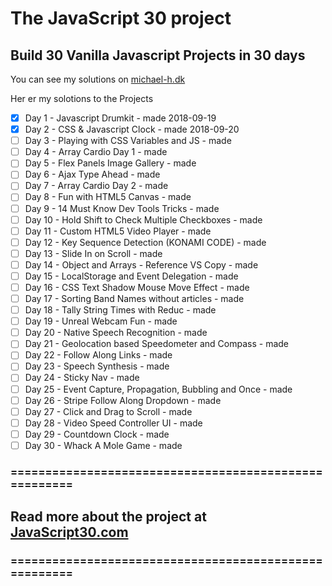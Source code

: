 # The JavaScript 30 project

## Build 30 Vanilla Javascript Projects in 30 days

You can see my solutions on [michael-h.dk](https://michael-h.dk)

Her er my solotions to the Projects

* [x] Day  1 - Javascript Drumkit - made 2018-09-19
* [x] Day  2 - CSS & Javascript Clock - made 2018-09-20
* [ ] Day  3 - Playing with CSS Variables and JS - made
* [ ] Day  4 - Array Cardio Day 1 - made
* [ ] Day  5 - Flex Panels Image Gallery - made
* [ ] Day  6 - Ajax Type Ahead - made
* [ ] Day  7 - Array Cardio Day 2 - made
* [ ] Day  8 - Fun with HTML5 Canvas - made
* [ ] Day  9 - 14 Must Know Dev Tools Tricks - made
* [ ] Day 10 - Hold Shift to Check Multiple Checkboxes - made
* [ ] Day 11 - Custom HTML5 Video Player - made
* [ ] Day 12 - Key Sequence Detection (KONAMI CODE) - made
* [ ] Day 13 - Slide In on Scroll - made
* [ ] Day 14 - Object and Arrays - Reference VS Copy - made
* [ ] Day 15 - LocalStorage and Event Delegation - made
* [ ] Day 16 - CSS Text Shadow Mouse Move Effect - made
* [ ] Day 17 - Sorting Band Names without articles - made
* [ ] Day 18 - Tally String Times with Reduc - made
* [ ] Day 19 - Unreal Webcam Fun - made
* [ ] Day 20 - Native Speech Recognition - made
* [ ] Day 21 - Geolocation based Speedometer and Compass - made
* [ ] Day 22 - Follow Along Links - made
* [ ] Day 23 - Speech Synthesis - made
* [ ] Day 24 - Sticky Nav - made
* [ ] Day 25 - Event Capture, Propagation, Bubbling and Once - made
* [ ] Day 26 - Stripe Follow Along Dropdown - made
* [ ] Day 27 - Click and Drag to Scroll - made
* [ ] Day 28 - Video Speed Controller UI - made
* [ ] Day 29 - Countdown Clock - made
* [ ] Day 30 - Whack A Mole Game - made

### ======================================================

## Read more about the project at [JavaScript30.com](https://javascript30.com/)

### ======================================================
